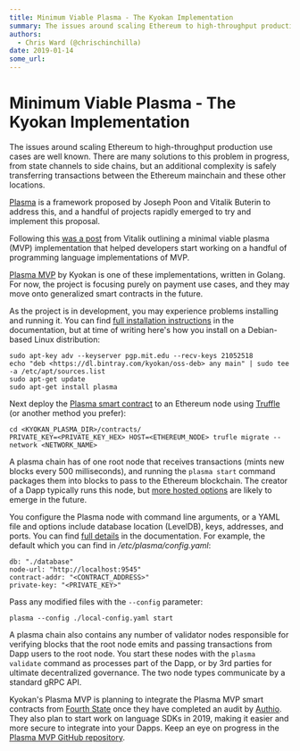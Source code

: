 ```yaml
---
title: Minimum Viable Plasma - The Kyokan Implementation
summary: The issues around scaling Ethereum to high-throughput production use cases are well known. There are many solutions to this problem in progress, from state channels to side chains, but an additional complexity is safely transferring transactions between the Ethereum mainchain and these other locations. Plasma is a framework proposed by Joseph Poon and Vitalik Buterin to address this, and a handful of projects rapidly emerged to try and implement this proposal. Following this was a post from Vita
authors:
  - Chris Ward (@chrischinchilla)
date: 2019-01-14
some_url: 
---
```


# Minimum Viable Plasma - The Kyokan Implementation


The issues around scaling Ethereum to high-throughput production use cases are well known. There are many solutions to this problem in progress, from state channels to side chains, but an additional complexity is safely transferring transactions between the Ethereum mainchain and these other locations.

[Plasma](https://plasma.io) is a framework proposed by Joseph Poon and Vitalik Buterin to address this, and a handful of projects rapidly emerged to try and implement this proposal.

Following this [was a post](https://ethresear.ch/t/minimal-viable-plasma/426) from Vitalik outlining a minimal viable plasma (MVP) implementation that helped developers start working on a handful of programming language implementations of MVP.

[Plasma MVP](https://plasma.kyokan.io) by Kyokan is one of these implementations, written in Golang. For now, the project is focusing purely on payment use cases, and they may move onto generalized smart contracts in the future.

As the project is in development, you may experience problems installing and running it. You can find [full installation instructions](https://plasma.kyokan.io/docs/installation/) in the documentation, but at time of writing here's how you install on a Debian-based Linux distribution:

```
sudo apt-key adv --keyserver pgp.mit.edu --recv-keys 21052518
echo "deb <https://dl.bintray.com/kyokan/oss-deb> any main" | sudo tee -a /etc/apt/sources.list
sudo apt-get update
sudo apt-get install plasma
```

Next deploy the [Plasma smart contract](https://github.com/kyokan/plasma/blob/develop/contracts/contracts/Plasma.sol) to an Ethereum node using [Truffle](https://truffleframework.com/) (or another method you prefer):

```
cd <KYOKAN_PLASMA_DIR>/contracts/
PRIVATE_KEY=<PRIVATE_KEY_HEX> HOST=<ETHEREUM_NODE> trufle migrate --network <NETWORK_NAME>
```

A plasma chain has of one root node that receives transactions (mints new blocks every 500 milliseconds), and running the `plasma start` command packages them into blocks to pass to the Ethereum blockchain. The creator of a Dapp typically runs this node, but [more hosted options](https://plasma.kyokan.io/docs/hosted-nodes/) are likely to emerge in the future.

You configure the Plasma node with command line arguments, or a YAML file and options include database location (LevelDB), keys, addresses, and ports. You can find [full details](https://plasma.kyokan.io/docs/configuration/) in the documentation. For example, the default which you can find in _/etc/plasma/config.yaml_:

```
db: "./database"
node-url: "http://localhost:9545"
contract-addr: "<CONTRACT_ADDRESS>"
private-key: "<PRIVATE_KEY>"
```

Pass any modified files with the `--config` parameter:

```
plasma --config ./local-config.yaml start
```

A plasma chain also contains any number of validator nodes responsible for verifying blocks that the root node emits and passing transactions from Dapp users to the root node. You start these nodes with the `plasma validate` command as processes part of the Dapp, or by 3rd parties for ultimate decentralized governance. The two node types communicate by a standard gRPC API.

Kyokan's Plasma MVP is planning to integrate the Plasma MVP smart contracts from [Fourth State](https://github.com/fourthstate/plasma-mvp-rootchain) once they have completed an audit by [Authio](https://authio.org). They also plan to start work on language SDKs in 2019, making it easier and more secure to integrate into your Dapps. Keep an eye on progress in the [Plasma MVP GitHub repository](https://github.com/kyokan/plasma).
